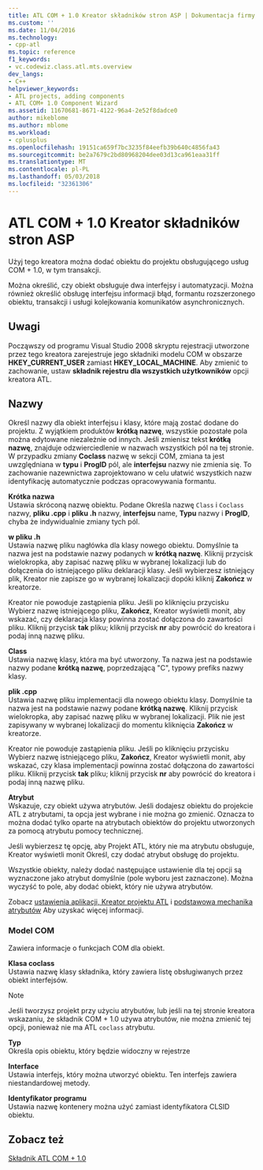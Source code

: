 ```yaml
---
title: ATL COM + 1.0 Kreator składników stron ASP | Dokumentacja firmy Microsoft
ms.custom: ''
ms.date: 11/04/2016
ms.technology:
- cpp-atl
ms.topic: reference
f1_keywords:
- vc.codewiz.class.atl.mts.overview
dev_langs:
- C++
helpviewer_keywords:
- ATL projects, adding components
- ATL COM+ 1.0 Component Wizard
ms.assetid: 11670681-8671-4122-96a4-2e52f8dadce0
author: mikeblome
ms.author: mblome
ms.workload:
- cplusplus
ms.openlocfilehash: 19151ca659f7bc3235f84eefb39b640c4856fa43
ms.sourcegitcommit: be2a7679c2bd80968204dee03d13ca961eaa31ff
ms.translationtype: MT
ms.contentlocale: pl-PL
ms.lasthandoff: 05/03/2018
ms.locfileid: "32361306"
---
```

# <a name="atl-com-10-component-wizard"></a>ATL COM + 1.0 Kreator składników stron ASP
Użyj tego kreatora można dodać obiektu do projektu obsługującego usług COM + 1.0, w tym transakcji.  
  
 Można określić, czy obiekt obsługuje dwa interfejsy i automatyzacji. Można również określić obsługę interfejsu informacji błąd, formantu rozszerzonego obiektu, transakcji i usługi kolejkowania komunikatów asynchronicznych.  
  
## <a name="remarks"></a>Uwagi  
 Począwszy od programu Visual Studio 2008 skryptu rejestracji utworzone przez tego kreatora zarejestruje jego składniki modelu COM w obszarze **HKEY_CURRENT_USER** zamiast **HKEY_LOCAL_MACHINE**. Aby zmienić to zachowanie, ustaw **składnik rejestru dla wszystkich użytkowników** opcji kreatora ATL.  
  
## <a name="names"></a>Nazwy  
 Określ nazwy dla obiekt interfejsu i klasy, które mają zostać dodane do projektu. Z wyjątkiem produktów **krótką nazwę**, wszystkie pozostałe pola można edytowane niezależnie od innych. Jeśli zmienisz tekst **krótką nazwę**, znajduje odzwierciedlenie w nazwach wszystkich pól na tej stronie. W przypadku zmiany **Coclass** nazwę w sekcji COM, zmiana ta jest uwzględniana w **typu** i **ProgID** pól, ale **interfejsu** nazwy nie zmienia się. To zachowanie nazewnictwa zaprojektowano w celu ułatwić wszystkich nazw identyfikację automatycznie podczas opracowywania formantu.  
  
 **Krótka nazwa**  
 Ustawia skróconą nazwę obiektu. Podane Określa nazwę `Class` i `Coclass` nazwy, **pliku .cpp** i **pliku .h** nazwy, **interfejsu** name, **Typu** nazwy i **ProgID**, chyba że indywidualnie zmiany tych pól.  
  
 **w pliku .h**  
 Ustawia nazwę pliku nagłówka dla klasy nowego obiektu. Domyślnie ta nazwa jest na podstawie nazwy podanych w **krótką nazwę**. Kliknij przycisk wielokropka, aby zapisać nazwę pliku w wybranej lokalizacji lub do dołączenia do istniejącego pliku deklaracji klasy. Jeśli wybierzesz istniejący plik, Kreator nie zapisze go w wybranej lokalizacji dopóki kliknij **Zakończ** w kreatorze.  
  
 Kreator nie powoduje zastąpienia pliku. Jeśli po kliknięciu przycisku Wybierz nazwę istniejącego pliku, **Zakończ**, Kreator wyświetli monit, aby wskazać, czy deklaracja klasy powinna zostać dołączona do zawartości pliku. Kliknij przycisk **tak** pliku; kliknij przycisk **nr** aby powrócić do kreatora i podaj inną nazwę pliku.  
  
 **Class**  
 Ustawia nazwę klasy, która ma być utworzony. Ta nazwa jest na podstawie nazwy podane **krótką nazwę**, poprzedzającą "C", typowy prefiks nazwy klasy.  
  
 **plik .cpp**  
 Ustawia nazwę pliku implementacji dla nowego obiektu klasy. Domyślnie ta nazwa jest na podstawie nazwy podane **krótką nazwę**. Kliknij przycisk wielokropka, aby zapisać nazwę pliku w wybranej lokalizacji. Plik nie jest zapisywany w wybranej lokalizacji do momentu kliknięcia **Zakończ** w kreatorze.  
  
 Kreator nie powoduje zastąpienia pliku. Jeśli po kliknięciu przycisku Wybierz nazwę istniejącego pliku, **Zakończ**, Kreator wyświetli monit, aby wskazać, czy klasa implementacji powinna zostać dołączona do zawartości pliku. Kliknij przycisk **tak** pliku; kliknij przycisk **nr** aby powrócić do kreatora i podaj inną nazwę pliku.  
  
 **Atrybut**  
 Wskazuje, czy obiekt używa atrybutów. Jeśli dodajesz obiektu do projekcie ATL z atrybutami, ta opcja jest wybrane i nie można go zmienić. Oznacza to można dodać tylko oparte na atrybutach obiektów do projektu utworzonych za pomocą atrybutu pomocy technicznej.  
  
 Jeśli wybierzesz tę opcję, aby Projekt ATL, który nie ma atrybutu obsługuje, Kreator wyświetli monit Określ, czy dodać atrybut obsługę do projektu.  
  
 Wszystkie obiekty, należy dodać następujące ustawienie dla tej opcji są wyznaczone jako atrybut domyślnie (pole wyboru jest zaznaczone). Można wyczyść to pole, aby dodać obiekt, który nie używa atrybutów.  
  
 Zobacz [ustawienia aplikacji, Kreator projektu ATL](../../atl/reference/application-settings-atl-project-wizard.md) i [podstawowa mechanika atrybutów](../../windows/basic-mechanics-of-attributes.md) Aby uzyskać więcej informacji.  
  
### <a name="com"></a>Model COM  
 Zawiera informacje o funkcjach COM dla obiekt.  
  
 **Klasa coclass**  
 Ustawia nazwę klasy składnika, który zawiera listę obsługiwanych przez obiekt interfejsów.  
  
> [!NOTE]
>  Jeśli tworzysz projekt przy użyciu atrybutów, lub jeśli na tej stronie kreatora wskazaniu, że składnik COM + 1.0 używa atrybutów, nie można zmienić tej opcji, ponieważ nie ma ATL `coclass` atrybutu.  
  
 **Typ**  
 Określa opis obiektu, który będzie widoczny w rejestrze  
  
 **Interface**  
 Ustawia interfejs, który można utworzyć obiektu. Ten interfejs zawiera niestandardowej metody.  
  
 **Identyfikator programu**  
 Ustawia nazwę kontenery można użyć zamiast identyfikatora CLSID obiektu.  
  
## <a name="see-also"></a>Zobacz też  
 [Składnik ATL COM + 1.0](../../atl/reference/adding-an-atl-com-plus-1-0-component.md)

